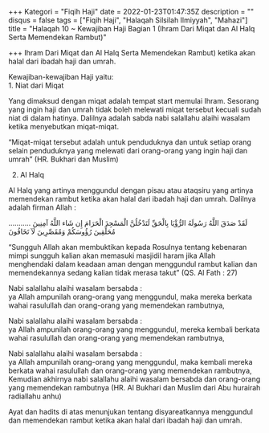 +++
Kategori = "Fiqih Haji"
date = 2022-01-23T01:47:35Z
description = ""
disqus = false
tags = ["Fiqih Haji", "Halaqah Silsilah Ilmiyyah", "Mahazi"]
title = "Halaqah 10 ~ Kewajiban Haji Bagian 1 (Ihram Dari Miqat dan Al Halq Serta Memendekan Rambut)"

+++
Ihram Dari Miqat dan Al Halq Serta Memendekan Rambut) ketika akan halal dari ibadah haji dan umrah.

Kewajiban-kewajiban Haji yaitu:  
1\. Niat dari Miqat

Yang dimaksud dengan miqat adalah tempat start memulai Ihram. Sesorang yang ingin haji dan umrah tidak boleh melewati miqat tersebut kecuali sudah niat di dalam hatinya. Dalilnya adalah sabda nabi salallahu alaihi wasalam ketika menyebutkan miqat-miqat.

“Miqat-miqat tersebut adalah untuk penduduknya dan untuk setiap orang selain penduduknya yang melewati dari orang-orang yang ingin haji dan umrah” (HR. Bukhari dan Muslim)

2. Al Halq

Al Halq yang artinya menggundul dengan pisau atau ataqsiru yang artinya memendekan rambut ketika akan halal dari ibadah haji dan umrah. Dalilnya adalah firman Allah :

……….. لَقَدْ صَدَقَ اللَّهُ رَسُولَهُ الرُّؤْيَا بِالْحَقِّ لَتَدْخُلُنَّ الْمَسْجِدَ الْحَرَامَ إِن شَاء اللَّهُ آمِنِينَ مُحَلِّقِينَ رُؤُوسَكُمْ وَمُقَصِّرِينَ لَآ تَخَافُونَ

“Sungguh Allah akan membuktikan kepada Rosulnya tentang kebenaran mimpi sungguh kalian akan memasuki masjidil haram jika Allah menghendaki dalam keadaan aman dengan menggundul rambut kalian dan memendekannya sedang kalian tidak merasa takut” (QS. Al Fath : 27)

Nabi salallahu alaihi wasalam bersabda :  
ya Allah ampunilah orang-orang yang menggundul, maka mereka berkata wahai rasulullah dan orang-orang yang memendekan rambutnya,

Nabi salallahu alaihi wasalam bersabda :  
ya Allah ampunilah orang-orang yang menggundul, mereka kembali berkata wahai rasulullah dan orang-orang yang memendekan rambutnya,

Nabi salallahu alaihi wasalam bersabda :  
ya Allah ampunilah orang-orang yang menggundul, maka kembali mereka berkata wahai rasulullah dan orang-orang yang memendekan rambutnya,  
Kemudian akhirnya nabi salallahu alaihi wasalam bersabda dan orang-orang yang memendekan rambutnya (HR. Al Bukhari dan Muslim dari Abu hurairah radiallahu anhu)

Ayat dan hadits di atas menunjukan tentang disyareatkannya menggundul dan memendekan rambut ketika akan halal dari ibadah haji dan umrah.